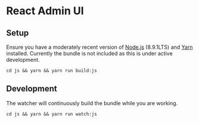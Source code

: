 # React Admin UI

## Setup

Ensure you have a moderately recent version of [Node.js](https://nodejs.org/en/) (8.9.1LTS) and [Yarn](https://yarnpkg.com/en/) installed. Currently the bundle is not included as this is under active development.

`cd js && yarn && yarn run build:js`

## Development

The watcher will continuously build the bundle while you are working. 

`cd js && yarn && yarn run watch:js`
